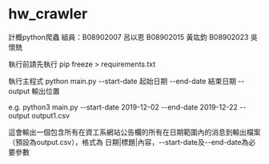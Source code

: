# hw_crawler
計概python爬蟲
組員：B08902007 呂以恩 B08902015 黃竑鈞 B08902023 吳懷兟

執行前請先執行
pip freeze > requirements.txt

執行主程式
python main.py --start-date 起始日期 --end-date 結束日期 --output 輸出位置

e.g. python3 main.py --start-date 2019-12-02 --end-date  2019-12-22 --output  output1.csv

這會輸出一個包含所有在資工系網站公告欄的所有在日期範圍內的消息到輸出檔案（預設為output.csv），格式為 日期|標題|內容，--start-date及--end-date為必要參數